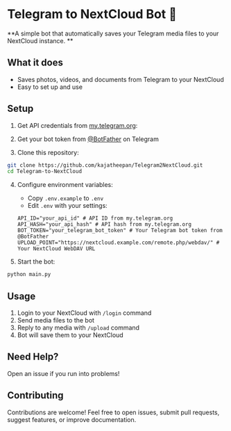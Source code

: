 # Telegram to NextCloud Bot 🤖

**A simple bot that automatically saves your Telegram media files to your NextCloud instance.
**
## What it does

- Saves photos, videos, and documents from Telegram to your NextCloud
- Easy to set up and use
## Setup

1. Get API credentials from [my.telegram.org](https://my.telegram.org):

2. Get your bot token from [@BotFather](https://t.me/BotFather) on Telegram

3. Clone this repository:
```bash
git clone https://github.com/kajatheepan/Telegram2NextCloud.git
cd Telegram-to-NextCloud
```

4. Configure environment variables:
     - Copy `.env.example` to `.env`
     - Edit `.env` with your settings:
    
     ```env
     API_ID="your_api_id" # API ID from my.telegram.org
     API_HASH="your_api_hash" # API hash from my.telegram.org
     BOT_TOKEN="your_telegram_bot_token" # Your Telegram bot token from @BotFather
     UPLOAD_POINT="https://nextcloud.example.com/remote.php/webdav/" # Your NextCloud WebDAV URL
     ```

5. Start the bot:
```bash
python main.py
```

## Usage

1. Login to your NextCloud with `/login` command
2. Send media files to the bot
3. Reply to any media with `/upload` command
4. Bot will save them to your NextCloud



## Need Help?

Open an issue if you run into problems!

## Contributing

Contributions are welcome! Feel free to open issues, submit pull requests, suggest features, or improve documentation.

